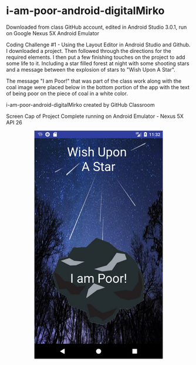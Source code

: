 # i-am-poor-android-digitalMirko

Downloaded from class GitHub account, edited in Android Studio 3.0.1, run on Google Nexus 5X Android Emulator

Coding Challenge #1 - Using the Layout Editor in Android Studio and Github.
I downloaded a project. Then followed through the directions for the required elements.
I then put a few finishing touches on the project to add some life to it. Including a star filled forest at night with 
some shooting stars and a message between the explosion of stars to "Wish Upon A Star".

The message "I am Poor!" that was part of the class work along with the coal image were placed below in the bottom
portion of the app with the text of being poor on the piece of coal in a white color. 

i-am-poor-android-digitalMirko created by GitHub Classroom

Screen Cap of Project Complete running on Android Emulator - Nexus 5X API 26
<p align="center">
  <img src="https://github.com/londonappbrewery/i-am-poor-android-digitalMirko/blob/master/Screenshot_1517722327.png?raw=true" width="350"/>
  </p>
